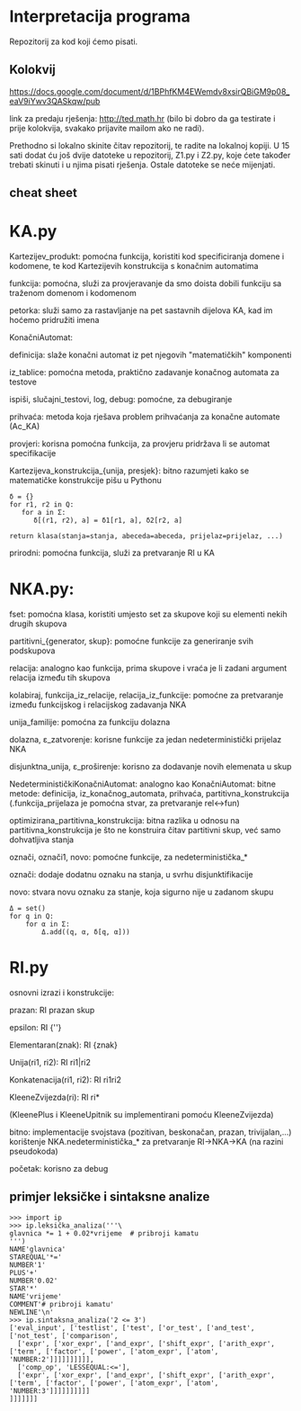 # Interpretacija programa

Repozitorij za kod koji ćemo pisati.

## Kolokvij

https://docs.google.com/document/d/1BPhfKM4EWemdv8xsirQBiGM9p08_eaV9iYwv3QASkqw/pub

link za predaju rješenja: http://ted.math.hr (bilo bi dobro da ga testirate i prije kolokvija, svakako prijavite mailom ako ne radi).

Prethodno si lokalno skinite čitav repozitorij, te radite na lokalnoj kopiji. U 15 sati dodat ću još dvije datoteke u repozitorij, Z1.py i Z2.py, koje ćete također trebati skinuti i u njima pisati rješenja. Ostale datoteke se neće mijenjati.

## cheat sheet
KA.py
=====
Kartezijev_produkt: pomoćna funkcija, koristiti kod specificiranja domene i kodomene,
                    te kod Kartezijevih konstrukcija s konačnim automatima

funkcija: pomoćna, služi za provjeravanje da smo doista dobili funkciju sa
          traženom domenom i kodomenom

petorka: služi samo za rastavljanje na pet sastavnih dijelova KA, kad im hoćemo
         pridružiti imena

KonačniAutomat:

  definicija: slaže konačni automat iz pet njegovih "matematičkih" komponenti

  iz_tablice: pomoćna metoda, praktično zadavanje konačnog automata za testove

  ispiši, slučajni_testovi, log, debug: pomoćne, za debugiranje

  prihvaća: metoda koja rješava problem prihvaćanja za konačne automate (Ac_KA)

  provjeri: korisna pomoćna funkcija, za provjeru pridržava li se automat specifikacije

Kartezijeva_konstrukcija_{unija, presjek}: bitno razumjeti kako se matematičke
  konstrukcije pišu u Pythonu

    δ = {}
    for r1, r2 in Q:
       for a in Σ:
          δ[(r1, r2), a] = δ1[r1, a], δ2[r2, a]

    return klasa(stanja=stanja, abeceda=abeceda, prijelaz=prijelaz, ...)

prirodni: pomoćna funkcija, služi za pretvaranje RI u KA

NKA.py:
======

fset: pomoćna klasa, koristiti umjesto set za skupove koji su elementi nekih drugih
      skupova

partitivni_{generator, skup}: pomoćne funkcije za generiranje svih podskupova

relacija: analogno kao funkcija, prima skupove i vraća je li zadani argument relacija
          između tih skupova

kolabiraj, funkcija_iz_relacije, relacija_iz_funkcije: pomoćne za pretvaranje
  između funkcijskog i relacijskog zadavanja NKA

unija_familije: pomoćna za funkciju dolazna

dolazna, ε_zatvorenje: korisne funkcije za jedan nedeterministički prijelaz NKA

disjunktna_unija, ε_proširenje: korisno za dodavanje novih elemenata u skup

NedeterminističkiKonačniAutomat:
  analogno kao KonačniAutomat:
    bitne metode: definicija, iz_konačnog_automata, prihvaća, partitivna_konstrukcija
    (.funkcija_prijelaza je pomoćna stvar, za pretvaranje rel<->fun)

optimizirana_partitivna_konstrukcija: bitna razlika u odnosu na partitivna_konstrukcija
  je što ne konstruira čitav partitivni skup, već samo dohvatljiva stanja

označi, označi1, novo: pomoćne funkcije, za nedeterministička_*

  označi: dodaje dodatnu oznaku na stanja, u svrhu disjunktifikacije

  novo: stvara novu oznaku za stanje, koja sigurno nije u zadanom skupu

    Δ = set()
    for q in Q:
        for α in Σ:
            Δ.add((q, α, δ[q, α]))

RI.py
=====

osnovni izrazi i konstrukcije:

prazan: RI prazan skup

epsilon: RI {''}

Elementaran(znak): RI {znak}

Unija(ri1, ri2): RI ri1|ri2

Konkatenacija(ri1, ri2): RI ri1ri2

KleeneZvijezda(ri): RI ri*

(KleenePlus i KleeneUpitnik su implementirani pomoću KleeneZvijezda)

bitno: implementacije svojstava (pozitivan, beskonačan, prazan, trivijalan,...)
       korištenje NKA.nedeterministička_* za pretvaranje RI->NKA->KA
         (na razini pseudokoda)

početak: korisno za debug

## primjer leksičke i sintaksne analize

    >>> import ip
    >>> ip.leksička_analiza('''\
    glavnica *= 1 + 0.02*vrijeme  # pribroji kamatu
    ''')
    NAME'glavnica'
    STAREQUAL'*='
    NUMBER'1'
    PLUS'+'
    NUMBER'0.02'
    STAR'*'
    NAME'vrijeme'
    COMMENT'# pribroji kamatu'
    NEWLINE'\n'
    >>> ip.sintaksna_analiza('2 <= 3')
    ['eval_input', ['testlist', ['test', ['or_test', ['and_test', ['not_test', ['comparison', 
      ['expr', ['xor_expr', ['and_expr', ['shift_expr', ['arith_expr', ['term', ['factor', ['power', ['atom_expr', ['atom', 'NUMBER:2']]]]]]]]]], 
      ['comp_op', 'LESSEQUAL:<='],
      ['expr', ['xor_expr', ['and_expr', ['shift_expr', ['arith_expr', ['term', ['factor', ['power', ['atom_expr', ['atom', 'NUMBER:3']]]]]]]]]]
    ]]]]]]]
